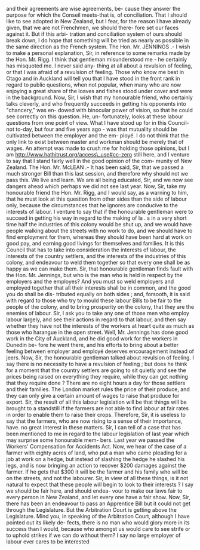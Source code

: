 and their agreements are wise agreements, be- cause they answer the purpose for which the Conseil meets-that is, of conciliation. That I should like to see adopted in New Zealand, but I fear, for the reason I have already given, that we are not Frenchmen, we should there- fore set our faces against it. But if this arbi- tration and conciliation system of ours should break down, I do hope that something will be tried as nearly as possible in the same direction as the French system. The Hon. Mr. JENNINGS .- I wish to make a personal explanation, Sir, in reference to some remarks made by the Hon. Mr. Rigg. I think that gentleman misunderstood me - he certainly has misquoted me. I never said any- thing at all about a revulsion of feeling, or that I was afraid of a revulsion of feeling. Those who know me best in Otago and in Auckland will tell you that I have stood in the front rank in regard to public questions, when not popular, when many who are now enjoying a great share of the loaves and fishes stood under cover and were in the background. Now, Sir, I wish that my honourable friend, who certainly talks cleverly, and who frequently succeeds in getting his opponents into "chancery," was en- dowed with binocular power of vision, so that he could see correctly on this question. He, un- fortunately, looks at these labour questions from one point of view. What I have stood up for in this Council-not to-day, but four and five years ago - was that mutuality should be cultivated between the employer and the em- ployé. I do not think that the only link to exist between master and workman should be merely that of wages. An attempt was made to crush me for holding those opinions, but I am http://www.hathitrust.org/access\_use#cc-zero still here, and I venture to say that I stand fairly well in the good opinion of the com- munity of New Zealand. The Hon. Mr. McLEAN .- It has been said, Sir, that we passed a much stronger Bill than this last session, and therefore why should not we pass this. We live and learn. We are all being educated, Sir, and we now see dangers ahead which perhaps we did not see last year. Now, Sir, take my honourable friend the Hon. Mr. Rigg, and I would say, as a warning to him, that he must look at this question from other sides than the side of labour only, because the circumstances that he ignores are conducive to the interests of labour. I venture to say that if the honourable gentleman were to succeed in getting his way in regard to the making of la . s in a very short time half the industries of this colony would be shut up, and we would have people walking about the streets with no work to do, and we should have to find employment for them, whereas they should have been hard at work on good pay, and earning good livings for themselves and families. It is this Council that has to take into consideration the interests of labour, the interests of the country settlers, and the interests of the industries of this colony, and endeavour to weld them together so that every one shall be as happy as we can make them. Sir, that honourable gentleman finds fault with the Hon. Mr. Jennings, but who is the man who is held in respect by the employers and the employes? And you must so weld employers and employed together that all their interests shall be in common, and the good you do shall be dis- tributed equally on both sides ; and, forsooth, it is said with regard to those who try to mould these labour Bills to be fair to the people of the colony, and to bring prosperity on the colony, that they are the enemies of labour. Sir, I ask you to take any one of those men who employ labour largely, and see their actions in regard to that labour, and then say whether they have not the interests of the workers at heart quite as much as those who harangue in the open street. Well, Mr. Jennings has done good work in the City of Auckland, and he did good work for the workers in Dunedin be- fore he went there, and his efforts to bring about a better feeling between employer and employé deserves encouragement instead of jeers. Now, Sir, the honourable gentleman talked about revulsion of feeling. I say there is no necessity to have a revulsion of feeling ; but does he think for a moment that the country settlers are going to sit quietly and see the prices being raised on everything they require, while they can get nothing that they require done ? There are no eight hours a day for those settlers and their families. The London market rules the price of their produce, and they can only give a certain amount of wages to raise that produce for export. Sir, the result of all this labour legislation will be that things will be brought to a standstill if the farmers are not able to find labour at fair rates in order to enable them to raise their crops. Therefore, Sir, it is useless to say that the farmers, who are now rising to a sense of their importance, have. no great interest in these matters. Sir, I can tell of a case that has been mentioned to me in regard to the labour legislation of last year which may surprise some honourable mem- bers. Last year we passed the Workers' Compensation for Accidents Act. Now, we hear of the case of a farmer with eighty acres of land, who put a man who came pleading for a job at work on a hedge, but instead of slashing the hedge he slashed his legs, and is now bringing an action to recover $200 damages against the farmer. If he gets that $300 it will be the farmer and his family who will be on the streets, and not the labourer. Sir, in view of all these things, is it not natural to expect that these people will begin to look to their interests ? I say we should be fair here, and should endea- vour to make our laws fair to every person in New Zealand, and let every one have a fair show. Now, Sir, there has been an endeavour to pass an Apprentice Bill but it could not get through the Legislature. But the Arbitration Court is getting above the Legislature. Mind you, in speaking of the Arbitration Court, although I have pointed out its likely de- fects, there is no man who would glory more in its success than I would, because who amongst us would care to see strife or to uphold strikes if we can do without them? I say no large employer of labour ever cares to be interested 